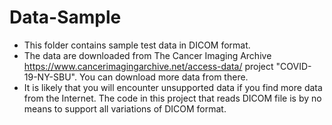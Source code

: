 # Data-Sample
- This folder contains sample test data in DICOM format.
- The data are downloaded from The Cancer Imaging Archive https://www.cancerimagingarchive.net/access-data/ project "COVID-19-NY-SBU". You can download more data from there.
- It is likely that you will encounter unsupported data if you find more data from the Internet. The code in this project that reads DICOM file is by no means to support all variations of DICOM format.
